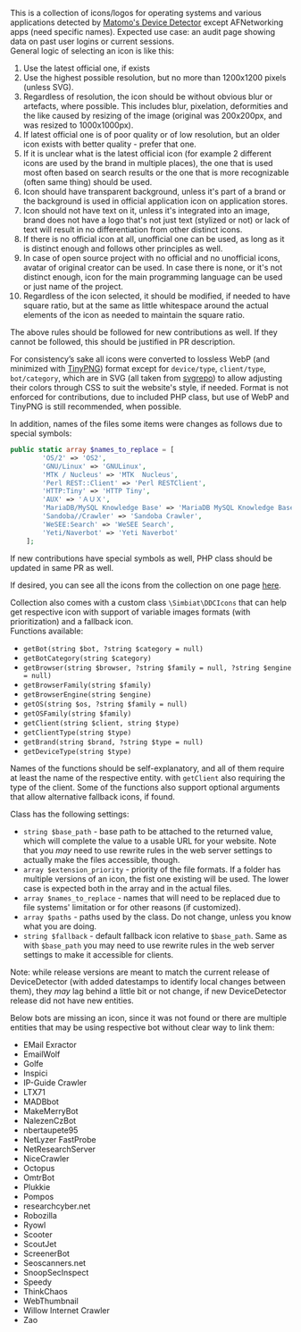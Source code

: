 This is a collection of icons/logos for operating systems and various applications detected by [Matomo's Device Detector](https://github.com/matomo-org/device-detector) except AFNetworking apps (need specific names). Expected use case: an audit page showing data on past user logins or current sessions.  
General logic of selecting an icon is like this:

1. Use the latest official one, if exists
2. Use the highest possible resolution, but no more than 1200x1200 pixels (unless SVG).
3. Regardless of resolution, the icon should be without obvious blur or artefacts, where possible. This includes blur, pixelation, deformities and the like caused by resizing of the image (original was 200x200px, and was resized to 1000x1000px).
4. If latest official one is of poor quality or of low resolution, but an older icon exists with better quality - prefer that one.
5. If it is unclear what is the latest official icon (for example 2 different icons are used by the brand in multiple places), the one that is used most often based on search results or the one that is more recognizable (often same thing) should be used.
6. Icon should have transparent background, unless it's part of a brand or the background is used in official application icon on application stores.
7. Icon should not have text on it, unless it's integrated into an image, brand does not have a logo that's not just text (stylized or not) or lack of text will result in no differentiation from other distinct icons.
8. If there is no official icon at all, unofficial one can be used, as long as it is distinct enough and follows other principles as well.
9. In case of open source project with no official and no unofficial icons, avatar of original creator can be used. In case there is none, or it's not distinct enough, icon for the main programming language can be used or just name of the project.
10. Regardless of the icon selected, it should be modified, if needed to have square ratio, but at the same as little whitespace around the actual elements of the icon as needed to maintain the square ratio.

The above rules should be followed for new contributions as well. If they cannot be followed, this should be justified in PR description.

For consistency’s sake all icons were converted to lossless WebP (and minimized with [TinyPNG](https://tinypng.com)) format except for `device/type`, `client/type`, `bot/category`, which are in SVG (all taken from [svgrepo](https://www.svgrepo.com/)) to allow adjusting their colors through CSS to suit the website's style, if needed. Format is not enforced for contributions, due to included PHP class, but use of WebP and TinyPNG is still recommended, when possible.

In addition, names of the files some items were changes as follows due to special symbols:

```php
public static array $names_to_replace = [
        'OS/2' => 'OS2',
        'GNU/Linux' => 'GNULinux',
        'MTK / Nucleus' => 'MTK  Nucleus',
        'Perl REST::Client' => 'Perl RESTClient',
        'HTTP:Tiny' => 'HTTP Tiny',
        'AUX' => 'ＡＵＸ',
        'MariaDB/MySQL Knowledge Base' => 'MariaDB MySQL Knowledge Base',
        'Sandoba//Crawler' => 'Sandoba Crawler',
        'WeSEE:Search' => 'WeSEE Search',
        'Yeti/Naverbot' => 'Yeti Naverbot'
    ];
```

If new contributions have special symbols as well, PHP class should be updated in same PR as well.

If desired, you can see all the icons from the collection on one page [here](https://www.simbiat.eu/simplepages/devicedetector/).

Collection also comes with a custom class `\Simbiat\DDCIcons` that can help get respective icon with support of variable images formats (with prioritization) and a fallback icon.  
Functions available:

- `getBot(string $bot, ?string $category = null)`
- `getBotCategory(string $category)`
- `getBrowser(string $browser, ?string $family = null, ?string $engine = null)`
- `getBrowserFamily(string $family)`
- `getBrowserEngine(string $engine)`
- `getOS(string $os, ?string $family = null)`
- `getOSFamily(string $family)`
- `getClient(string $client, string $type)`
- `getClientType(string $type)`
- `getBrand(string $brand, ?string $type = null)`
- `getDeviceType(string $type)`

Names of the functions should be self-explanatory, and all of them require at least the name of the respective entity. with `getClient` also requiring the type of the client. Some of the functions also support optional arguments that allow alternative fallback icons, if found.

Class has the following settings:

- `string $base_path` - base path to be attached to the returned value, which will complete the value to a usable URL for your website. Note that you _may_ need to use rewrite rules in the web server settings to actually make the files accessible, though.
- `array $extension_priority` - priority of the file formats. If a folder has multiple versions of an icon, the fist one existing will be used. The lower case is expected both in the array and in the actual files.
- `array $names_to_replace` - names that will need to be replaced due to file systems' limitation or for other reasons (if customized).
- `array $paths` - paths used by the class. Do not change, unless you know what you are doing.
- `string $fallback` - default fallback icon relative to `$base_path`. Same as with `$base_path` you may need to use rewrite rules in the web server settings to make it accessible for clients.

Note: while release versions are meant to match the current release of DeviceDetector (with added datestamps to identify local changes between them), they _may_ lag behind a little bit or not change, if new DeviceDetector release did not have new entities.

Below bots are missing an icon, since it was not found or there are multiple entities that may be using respective bot without clear way to link them:
* EMail Exractor
* EmailWolf
* Golfe
* Inspici
* IP-Guide Crawler
* LTX71
* MADBbot
* MakeMerryBot
* NalezenCzBot
* nbertaupete95
* NetLyzer FastProbe
* NetResearchServer
* NiceCrawler
* Octopus
* OmtrBot
* Plukkie
* Pompos
* researchcyber.net
* Robozilla
* Ryowl
* Scooter
* ScoutJet
* ScreenerBot
* Seoscanners.net
* SnoopSecInspect
* Speedy
* ThinkChaos
* WebThumbnail
* Willow Internet Crawler
* Zao